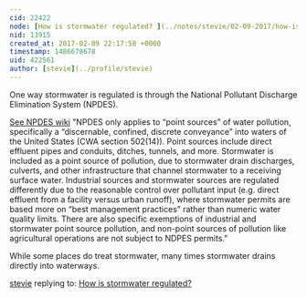 ```yaml
---
cid: 22422
node: [How is stormwater regulated? ](../notes/stevie/02-09-2017/how-is-stormwater-regulated)
nid: 13915
created_at: 2017-02-09 22:17:58 +0000
timestamp: 1486678678
uid: 422561
author: [stevie](../profile/stevie)
---
```


One way stormwater is regulated is through the National Pollutant Discharge Elimination System (NPDES).

[See NPDES wiki](https://publiclab.org/wiki/npdes)
"NPDES only applies to “point sources” of water pollution, specifically a “discernable, confined, discrete conveyance” into waters of the United States (CWA section 502(14)). Point sources include direct effluent pipes and conduits, ditches, tunnels, and more. Stormwater is included as a point source of pollution, due to stormwater drain discharges, culverts, and other infrastructure that channel stormwater to a receiving surface water. Industrial sources and stormwater sources are regulated differently due to the reasonable control over pollutant input (e.g. direct effluent from a facility versus urban runoff), where stormwater permits are based more on “best management practices” rather than numeric water quality limits. There are also specific exemptions of industrial and stormwater point source pollution, and non-point sources of pollution like agricultural operations are not subject to NDPES permits."

While some places do treat stormwater, many times stormwater drains directly into waterways.

[stevie](../profile/stevie) replying to: [How is stormwater regulated? ](../notes/stevie/02-09-2017/how-is-stormwater-regulated)

